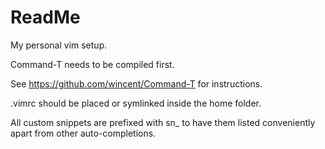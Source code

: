 # ReadMe

My personal vim setup.

Command-T needs to be compiled first.

See https://github.com/wincent/Command-T for instructions.

.vimrc should be placed or symlinked inside the home folder.

All custom snippets are prefixed with sn_ to have them listed conveniently apart
from other auto-completions.
